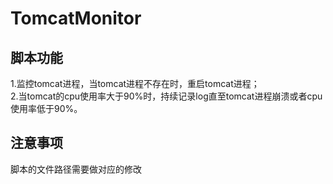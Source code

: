 # TomcatMonitor
## 脚本功能
  1.监控tomcat进程，当tomcat进程不存在时，重启tomcat进程；  
  2.当tomcat的cpu使用率大于90%时，持续记录log直至tomcat进程崩溃或者cpu使用率低于90%。  
## 注意事项
  脚本的文件路径需要做对应的修改
